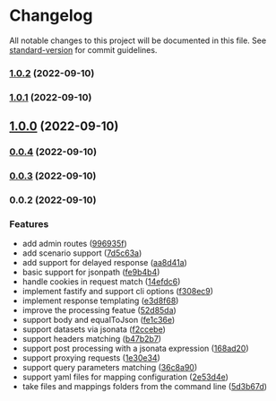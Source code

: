 # Changelog

All notable changes to this project will be documented in this file. See [standard-version](https://github.com/conventional-changelog/standard-version) for commit guidelines.

### [1.0.2](https://gitlab.com/bn3t/mimus-serve/compare/1.0.1...1.0.2) (2022-09-10)

### [1.0.1](https://gitlab.com/bn3t/mimus-serve/compare/1.0.0...1.0.1) (2022-09-10)

## [1.0.0](https://gitlab.com/bn3t/mimus-serve/compare/0.0.4...1.0.0) (2022-09-10)

### [0.0.4](https://gitlab.com/bn3t/mimus-serve/compare/0.0.2...0.0.4) (2022-09-10)

### [0.0.3](https://gitlab.com/bn3t/mimus-serve/compare/0.0.2...0.0.3) (2022-09-10)

### 0.0.2 (2022-09-10)

### Features

- add admin routes ([996935f](https://gitlab.com/bn3t/mimus-serve/commit/996935f31838ea9de1d038d13aebe857b0316f13))
- add scenario support ([7d5c63a](https://gitlab.com/bn3t/mimus-serve/commit/7d5c63a21082826c82ddac016970cfb4515cc782))
- add support for delayed response ([aa8d41a](https://gitlab.com/bn3t/mimus-serve/commit/aa8d41a621adbef9c58cfb5a3d27906a985b1597))
- basic support for jsonpath ([fe9b4b4](https://gitlab.com/bn3t/mimus-serve/commit/fe9b4b44361adde525091f674f1d41caeed8da35))
- handle cookies in request match ([14efdc6](https://gitlab.com/bn3t/mimus-serve/commit/14efdc67d3c0b21b13b80c32034bb2e33224a816))
- implement fastify and support cli options ([f308ec9](https://gitlab.com/bn3t/mimus-serve/commit/f308ec9f421ff0a3b3f3ad866d194819d274474b))
- implement response templating ([e3d8f68](https://gitlab.com/bn3t/mimus-serve/commit/e3d8f68b09e02a30fc470e8d0165c710bfdd6f4b))
- improve the processing featue ([52d85da](https://gitlab.com/bn3t/mimus-serve/commit/52d85daaf7abb776937aeac565c890b53aa649c6))
- support body and equalToJson ([fe1c36e](https://gitlab.com/bn3t/mimus-serve/commit/fe1c36e4f478670a9af7f10718b601e74282ac49))
- support datasets via jsonata ([f2ccebe](https://gitlab.com/bn3t/mimus-serve/commit/f2ccebea8b1f9e7fd39e95d19dda1160676b0ccc))
- support headers matching ([b47b2b7](https://gitlab.com/bn3t/mimus-serve/commit/b47b2b77ebb6e1fa7cf585c9d47378c81ea8a733))
- support post processing with a jsonata expression ([168ad20](https://gitlab.com/bn3t/mimus-serve/commit/168ad202f3ac9a740afffa494610534dfa820169))
- support proxying requests ([1e30e34](https://gitlab.com/bn3t/mimus-serve/commit/1e30e3413a879a95e1f773625df18fdb1d95a152))
- support query parameters matching ([36c8a90](https://gitlab.com/bn3t/mimus-serve/commit/36c8a9036c74e599263663a886f656adc20589f2))
- support yaml files for mapping configuration ([2e53d4e](https://gitlab.com/bn3t/mimus-serve/commit/2e53d4ec5302235b6072411c86a710ce048eb0ee))
- take files and mappings folders from the command line ([5d3b67d](https://gitlab.com/bn3t/mimus-serve/commit/5d3b67d389e1673ddb6223aaa932a8a09b441a0d))
